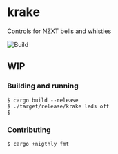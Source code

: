 # krake
Controls for NZXT bells and whistles

![Build](https://github.com/wcgw/krake/timeknight/actions/workflows/rust.yml/badge.svg)

## WIP

### Building and running
```
$ cargo build --release
$ ./target/release/krake leds off
$
```

### Contributing

```
$ cargo +nigthly fmt
```


